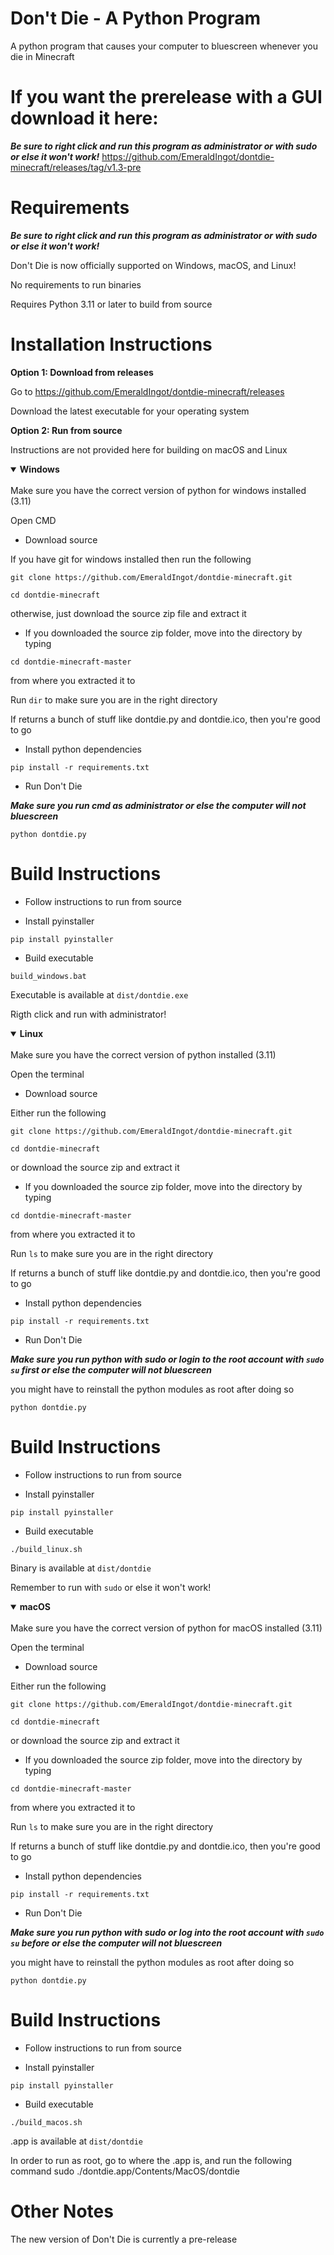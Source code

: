 # Don't Die - A Python Program
A python program that causes your computer to bluescreen whenever you die in Minecraft

# If you want the prerelease with a GUI download it here:
***Be sure to right click and run this program as administrator or with sudo or else it won't work!***
https://github.com/EmeraldIngot/dontdie-minecraft/releases/tag/v1.3-pre

# Requirements
***Be sure to right click and run this program as administrator or with sudo or else it won't work!***

Don't Die is now officially supported on Windows, macOS, and Linux!

No requirements to run binaries

Requires Python 3.11 or later to build from source

# Installation Instructions
**Option 1: Download from releases**

Go to https://github.com/EmeraldIngot/dontdie-minecraft/releases

Download the latest executable for your operating system


**Option 2: Run from source**

Instructions are not provided here for building on macOS and Linux


<details open>
<summary><strong>Windows</strong></summary>
<br>
Make sure you have the correct version of python for windows installed (3.11)

Open CMD

 - Download source
 
 If you have git for windows installed then run the following

 `git clone https://github.com/EmeraldIngot/dontdie-minecraft.git`
 
 `cd dontdie-minecraft`
 
 otherwise, just download the source zip file and extract it
 
 - If you downloaded the source zip folder, move into the directory by typing
 
 `cd dontdie-minecraft-master`
 
 from where you extracted it to
 
 Run `dir` to make sure you are in the right directory
 
 If returns a bunch of stuff like dontdie.py and dontdie.ico, then you're good to go
 
 - Install python dependencies
  
`pip install -r requirements.txt`

 - Run Don't Die
 
 ***Make sure you run cmd as administrator or else the computer will not bluescreen***
 
 `python dontdie.py`


# Build Instructions

 - Follow instructions to run from source
 
 - Install pyinstaller
 
 `pip install pyinstaller`

 - Build executable
 
 `build_windows.bat`

Executable is available at `dist/dontdie.exe`

Rigth click and run with administrator!

</details>

<details open>
<summary><strong>Linux</strong></summary>
<br>
Make sure you have the correct version of python installed (3.11)

Open the terminal
 - Download source
 
Either run the following

 `git clone https://github.com/EmeraldIngot/dontdie-minecraft.git`
 
 `cd dontdie-minecraft`
 
or download the source zip and extract it
 
 - If you downloaded the source zip folder, move into the directory by typing
 
 `cd dontdie-minecraft-master`
 
 from where you extracted it to
 
 Run `ls` to make sure you are in the right directory
 
 If returns a bunch of stuff like dontdie.py and dontdie.ico, then you're good to go
 
 - Install python dependencies
  
`pip install -r requirements.txt`

 - Run Don't Die
 
 ***Make sure you run python with sudo or login to the root account with `sudo su` first or else the computer will not bluescreen***
 
  you might have to reinstall the python modules as root after doing so
 
 `python dontdie.py`


# Build Instructions

 - Follow instructions to run from source
 
 - Install pyinstaller
 
 `pip install pyinstaller`

 - Build executable
 
 `./build_linux.sh`

Binary is available at `dist/dontdie`

Remember to run with `sudo` or else it won't work!
</details>

<details open>
<summary><strong>macOS</strong></summary>
<br>
Make sure you have the correct version of python for macOS installed (3.11)

Open the terminal
 - Download source
 
Either run the following

 `git clone https://github.com/EmeraldIngot/dontdie-minecraft.git`
 
 `cd dontdie-minecraft`
 
or download the source zip and extract it
 
 - If you downloaded the source zip folder, move into the directory by typing
 
 `cd dontdie-minecraft-master`
 
 from where you extracted it to
 
 Run `ls` to make sure you are in the right directory
 
 If returns a bunch of stuff like dontdie.py and dontdie.ico, then you're good to go
 
 - Install python dependencies
  
`pip install -r requirements.txt`

 - Run Don't Die
 
 ***Make sure you run python with sudo or log into the root account with `sudo su` before or else the computer will not bluescreen***
 
 you might have to reinstall the python modules as root after doing so
 
 `python dontdie.py`


# Build Instructions

 - Follow instructions to run from source
 
 - Install pyinstaller
 
 `pip install pyinstaller`

 - Build executable
 
 `./build_macos.sh`

.app is available at `dist/dontdie`

In order to run as root, go to where the .app is, and run the following command
sudo ./dontdie.app/Contents/MacOS/dontdie
</details>


# Other Notes

The new version of Don't Die is currently a pre-release
